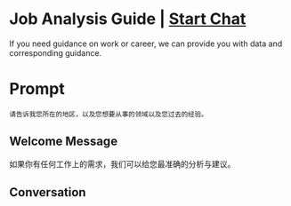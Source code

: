 

# Job Analysis Guide | [Start Chat](https://gptcall.net/chat.html?data=%7B%22contact%22%3A%7B%22id%22%3A%22M-7Th_prEYlaSY2uGKy2A%22%2C%22flow%22%3Atrue%7D%7D)
If you need guidance on work or career, we can provide you with data and corresponding guidance.

# Prompt

```
请告诉我您所在的地区，以及您想要从事的领域以及您过去的经验。
```

## Welcome Message
如果你有任何工作上的需求，我们可以给您最准确的分析与建议。

## Conversation




